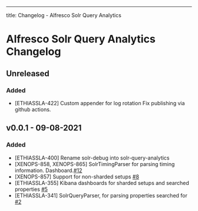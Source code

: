 ---
title: Changelog - Alfresco Solr Query Analytics

# Alfresco Solr Query Analytics Changelog

## Unreleased

### Added
* [ETHIASSLA-422] Custom appender for log rotation
Fix publishing via github actions.

## v0.0.1 - 09-08-2021

### Added
* [ETHIASSLA-400] Rename solr-debug into solr-query-analytics
* [XENOPS-858, XENOPS-865] SolrTimingParser for parsing timing information. Dashboard.[#12][#13]	
* [XENOPS-857] Support for non-sharded setups [#8]
* [ETHIASSLA-355] Kibana dashboards for sharded setups and searched properties [#5]
* [ETHIASSLA-341] SolrQueryParser, for parsing properties searched for [#2]

[#2]: https://github.com/xenit-eu/alfresco-solr-debug/pull/2
[#5]: https://github.com/xenit-eu/alfresco-solr-debug/pull/5
[#8]: https://github.com/xenit-eu/alfresco-solr-debug/pull/8
[#12]: https://github.com/xenit-eu/alfresco-solr-debug/pull/12
[#13]: https://github.com/xenit-eu/alfresco-solr-debug/pull/13



